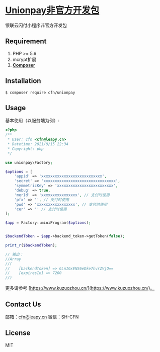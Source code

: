 <h1 align="left"><a href="https://www.kuzuozhou.cn">Unionpay非官方开发包</a></h1>

银联云闪付小程序非官方开发包

## Requirement

1. PHP >= 5.6
2. mcrypt扩展
3. **[Composer](https://getcomposer.org/)**

## Installation

```shell
$ composer require cfn/unionpay
```

## Usage

基本使用（以服务端为例）:

```php
<?php
/**
 * User: cfn <cfn@leapy.cn>
 * Datetime: 2021/8/15 22:34
 * Copyright: php
 */

use unionpay\Factory;

$options = [
    'appid' => 'xxxxxxxxxxxxxxxxxxxxxxxxxxx',
    'secret' => 'xxxxxxxxxxxxxxxxxxxxxxxxxxxxxxxx',
    'symmetricKey' => 'xxxxxxxxxxxxxxxxxxxxxxxxx',
    'debug' => true,
    'merId' => 'xxxxxxxxxxxxxxxx', // 支付时使用
    'pfx' => '', // 支付时使用
    'pwd' => 'xxxxxxxxxxxxxxxxx', // 支付时使用
    'cer' => '' // 支付时使用
];

$app = Factory::miniProgram($options);


$backendToken = $app->backend_token->getToken(false);

print_r($backendToken);

// 输出：
//Array
//(
//    [backendToken] => GLnIGxENS6eDke7hvrZVjQ==
//    [expiresIn] => 7200
//)

```

更多请参考 [https://www.kuzuozhou.cn/](https://www.kuzuozhou.cn/)。

## Contact Us

邮箱：cfn@leapy.cn
微信：SH-CFN

## License

MIT
